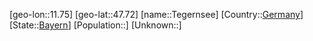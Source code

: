 ﻿---
location: [47.72,11.75]
type: City
tags:
- geo/City


SpocWebEntityId: 34791
isDeleted: false
confidential: public

---
[geo-lon::11.75]
[geo-lat::47.72]
[name::Tegernsee]
[Country::[Germany](geo/Continent/Europe/Germany.md)]
[State::[Bayern](geo/Continent/Europe/Germany/Bayern.md)]
[Population::]
[Unknown::]

